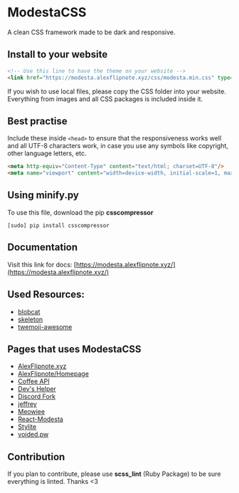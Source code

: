 # ModestaCSS
A clean CSS framework made to be dark and responsive.

## Install to your website
```html
<!-- Use this line to have the theme on your website -->
<link href="https://modesta.alexflipnote.xyz/css/modesta.min.css" type="text/css" rel="stylesheet">
```
If you wish to use local files, please copy the CSS folder into your website.
Everything from images and all CSS packages is included inside it.

## Best practise
Include these inside `<head>` to ensure that the responsiveness works well and all UTF-8 characters work, in case you use any symbols like copyright, other language letters, etc.
```html
<meta http-equiv="Content-Type" content="text/html; charset=UTF-8"/>
<meta name="viewport" content="width=device-width, initial-scale=1, maximum-scale=1.0, user-scalable=no"/>
```

## Using minify.py
To use this file, download the pip **csscompressor**
```
[sudo] pip install csscompressor
```

## Documentation
Visit this link for docs: [https://modesta.alexflipnote.xyz/](https://modesta.alexflipnote.xyz/)

## Used Resources:
- [blobcat](https://discord.gg/nG8fy52)
- [skeleton](http://getskeleton.com/)
- [twemoji-awesome](https://github.com/ellekasai/twemoji-awesome)

## Pages that uses ModestaCSS
- [AlexFlipnote.xyz](https://alexflipnote.xyz/)
- [AlexFlipnote/Homepage](https://alexflipnote.xyz/homepage)
- [Coffee API](https://coffee.alexflipnote.xyz/)
- [Dev's Helper](https://devs-helper.ml/)
- [Discord Fork](https://discordbots.co.uk/)
- [jeffrey](http://jeffrey.cf/)
- [Meowiee](https://catcomp.cf)
- [React-Modesta](https://modesta.bowser65.tk/)
- [Stylite](https://stylite.me/)
- [voided.pw](https://voided.pw/)

## Contribution
If you plan to contribute, please use **scss_lint** (Ruby Package) to be sure everything is linted.
Thanks <3
